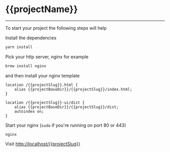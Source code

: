 # {{projectName}}
---

To start your project the following steps will help

Install the dependencies
```bash
yarn install
```

Pick your http server, nginx for example
```bash
brew install nginx
```

and then install your nginx template
```
location /{{projectSlug}}.html {
    alias {{projectBaseDir}}/{{projectSlug}}/index.html;
}

location /{{projectSlug}}-ui/dist {
    alias {{projectBaseDir}}/{{projectSlug}}/dist;
    autoindex on;
}
```

Start your nginx (`sudo` if you're running on port 80 or 443)
```
nginx
```

Visit [http://localhost/{{projectSlug}}](http://localhost/{{projectSlug}})
